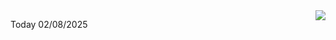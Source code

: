 <img align="right" src="https://media.giphy.com/media/M9gbBd9nbDrOTu1Mqx/giphy.gif">


Today 02/08/2025
